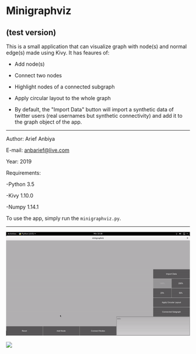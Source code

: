 # Minigraphviz
## (test version)

This is a small application that can visualize graph with node(s) and normal edge(s) made using Kivy. It has feaures of:

- Add node(s)

- Connect two nodes

- Highlight nodes of a connected subgraph

- Apply circular layout to the whole graph

- By default, the "Import Data" button will import a synthetic data of twitter users (real usernames but synthetic connectivity) and add it to the graph object of the app.

-----

Author: Arief Anbiya 

E-mail: anbarief@live.com

Year: 2019

Requirements:

-Python 3.5

-Kivy 1.10.0

-Numpy 1.14.1

To use the app, simply run the `minigraphviz.py`.

-----

![](demo1.gif)

![](demo2.gif)
